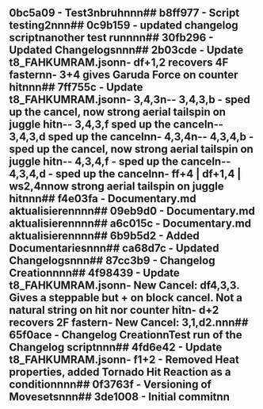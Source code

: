 ﻿## 0bc5a09 - Test3nbruhnnn## b8ff977 - Script testing2nnn## 0c9b159 - updated changelog scriptnanother test runnnn## 30fb296 - Updated Changelogsnnn## 2b03cde - Update t8_FAHKUMRAM.jsonn- df+1,2 recovers 4F fasternn- 3+4 gives Garuda Force on counter hitnnn## 7ff755c - Update t8_FAHKUMRAM.jsonn- 3,4,3n-- 3,4,3,b - sped up the cancel, now strong aerial tailspin on juggle hitn-- 3,4,3,f sped up the canceln-- 3,4,3,d sped up the cancelnn- 4,3,4n-- 4,3,4,b - sped up the cancel, now strong aerial tailspin on juggle hitn-- 4,3,4,f - sped up the canceln-- 4,3,4,d - sped up the cancelnn- ff+4 | df+1,4 | ws2,4nnow strong aerial tailspin on juggle hitnnn## f4e03fa - Documentary.md aktualisierennnn## 09eb9d0 - Documentary.md aktualisierennnn## a6c015c - Documentary.md aktualisierennnn## 6b9b5d2 - Added Documentariesnnn## ca68d7c - Updated Changelogsnnn## 87cc3b9 - Changelog Creationnnn## 4f98439 - Update t8_FAHKUMRAM.jsonn- New Cancel: df4,3,3. Gives a steppable but + on block cancel. Not a natural string on hit nor counter hitn- d+2 recovers 2F fastern- New Cancel: 3,1,d2.nnn## 65f0ace - Changelog CreationnTest run of the Changelog scriptnnn## 4fd6e42 - Update t8_FAHKUMRAM.jsonn- f1+2 - Removed Heat properties, added Tornado Hit Reaction as a conditionnnn## 0f3763f - Versioning of Movesetsnnn## 3de1008 - Initial commitnn
